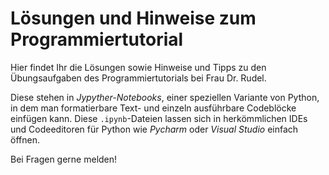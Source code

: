 # Lösungen und Hinweise zum Programmiertutorial 

Hier findet Ihr die Lösungen sowie Hinweise und Tipps zu den Übungsaufgaben des Programmiertutorials bei Frau Dr. Rudel.

Diese stehen in *Jypyther-Notebooks*, einer speziellen Variante von Python, in dem man formatierbare Text- und einzeln ausführbare Codeblöcke einfügen kann. Diese `.ipynb`-Dateien lassen sich in herkömmlichen IDEs und Codeeditoren für Python wie *Pycharm* oder *Visual Studio* einfach öffnen. 

Bei Fragen gerne melden!